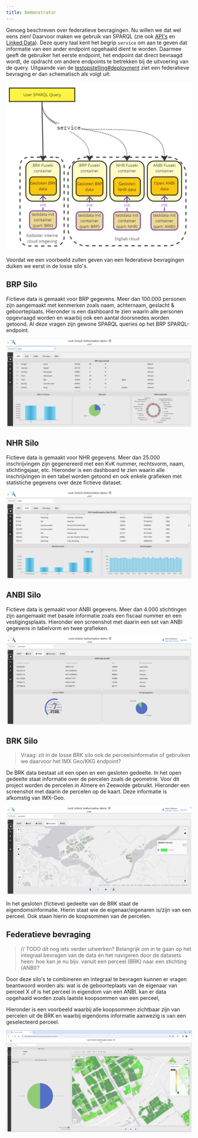 ```yaml
---
title: Demonstrator
---
```

Genoeg beschreven over federatieve bevragingen. Nu willen we dat wel eens zien! Daarvoor maken we
gebruik van SPARQL (zie ook [API's](./apis.md) en [Linked Data](./linkeddata.md)). Deze query taal
kent het begrip `service` om aan te geven dat informatie van een ander endpoint opgehaald dient te
worden. Daarmee geeft de gebruiker het eerste endpoint, het endpoint dat direct bevraagd wordt, de
opdracht om andere endpoints te betrekken bij de uitvoering van de query. Uitgaande van de
[testopstelling#deployment](./testopstelling.md#deployment) ziet een federatieve bevraging er dan
schematisch als volgt uit:

![Schematische SPARQL Query demo](images/testopstelling-federatieve-bevraging.png)

Voordat we een voorbeeld zullen geven van een federatieve bevragingen duiken we eerst in de losse silo's. 

## BRP Silo

Fictieve data is gemaakt voor BRP gegevens. Meer dan 100.000 personen zijn aangemaakt met kenmerken
zoals naam, achternaam, geslacht & geboorteplaats. Hieronder is een dashboard te zien
waarin alle personen opgevraagd worden en waarbij ook een aantal doorsnedes worden getoond. Al deze vragen zijn gewone SPARQL
queries op het BRP SPARQL-endpoint.

![linked data in context](images/BRP-Data.png)

## NHR Silo

Fictieve data is gemaakt voor NHR gegevens. Meer dan 25.000 inschrijvingen zijn gegenereerd met een KvK
nummer, rechtsvorm, naam, stichtingsjaar, etc. Hieronder is een dashboard te zien waarin alle
inschrijvingen in een tabel worden getoond en ook enkele grafieken met statistiche gegevens over deze
fictieve dataset.

![linked data in context](images/NHR-Data.png)

## ANBI Silo

Fictieve data is gemaakt voor ANBI gegevens. Meer dan 4.000 stichtingen zijn aangemaakt met basale
informatie zoals een fiscaal nummer en een vestigingsplaats. Hieronder een screenshot met daarin een set van ANBI gegevens in tabelvorm en twee
grafieken.

![linked data in context](images/ANBI-Data.png)

## BRK Silo

> Vraag: zit in de losse BRK silo ook de perceelsinformatie of gebruiken we daarvoor het IMX Geo/KKG endpoint? 

De BRK data bestaat uit een open en een gesloten gedeelte. In het open gedeelte staat informatie over de percelen zoals de geometrie. Voor dit project worden de percelen in Almere en Zeewolde gebruikt. Hieronder een screenshot
met daarin de percelen op de kaart. Deze informatie is afkomstig van IMX-Geo.

![linked data in context](images/BRK-Data.png)

In het gesloten (fictieve) gedeelte van de BRK staat de eigendomsinformatie. Hierin staat wie de eigenaar/eigenaren is/zijn van een perceel. Ook staan hierin de koopsommen van de percelen.


## Federatieve bevraging

> // TODO dit nog iets verder uitwerken?
> Belangrijk om in te gaan op het integraal bevragen van de data én het navigeren door de datasets
heen: hoe kan je nu bijv. vanuit een perceel (BRK) naar een stichting (ANBI)? 

Door deze silo's te combineren en integraal te bevragen kunnen er vragen beantwoord worden als: wat is de geboorteplaats van de eigenaar van perceel X of is het perceel in eigendom van een ANBI. 
kan er data opgehaald worden zoals laatste koopsommen van een perceel,

Hieronder is een voorbeeld waarbij alle koopsommen zichtbaar zijn van percelen uit de BRK en waarbij
eigendoms informatie aanwezig is van een geselecteerd perceel.

![linked data in context](images/FDS-Data.png)


